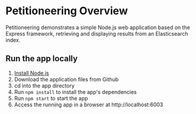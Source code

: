# Petitioneering Overview

Petitioneering demonstrates a simple Node.js web application based on the Express framework, retrieving and displaying results from an Elasticsearch index.

## Run the app locally

1. [Install Node.js][]
2. Download the application files from Github
3. cd into the app directory
4. Run `npm install` to install the app's dependencies
5. Run `npm start` to start the app
6. Access the running app in a browser at http://localhost:6003

[Install Node.js]: https://nodejs.org/en/download/
